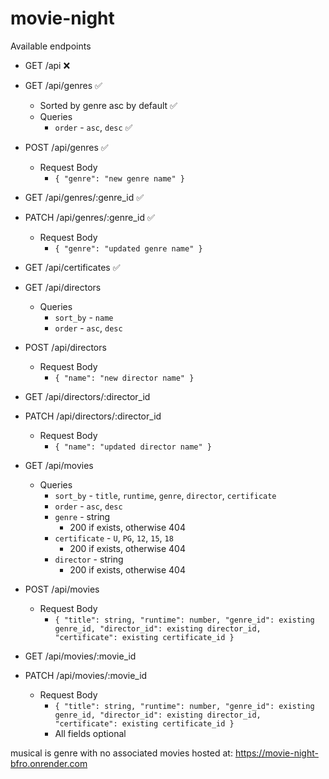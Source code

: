 # movie-night

Available endpoints

- GET /api ❌

- GET /api/genres ✅
  - Sorted by genre asc by default ✅
  - Queries
    - `order` - `asc`, `desc` ✅
- POST /api/genres ✅

  - Request Body
    - `{ "genre": "new genre name" }`

- GET /api/genres/:genre_id ✅
- PATCH /api/genres/:genre_id ✅

  - Request Body
    - `{ "genre": "updated genre name" }`

- GET /api/certificates ✅

- GET /api/directors

  - Queries
    - `sort_by` - `name`
    - `order` - `asc`, `desc`

- POST /api/directors

  - Request Body
    - `{ "name": "new director name" }`

- GET /api/directors/:director_id
- PATCH /api/directors/:director_id

  - Request Body
    - `{ "name": "updated director name" }`

- GET /api/movies

  - Queries
    - `sort_by` - `title`, `runtime`, `genre`, `director`, `certificate`
    - `order` - `asc`, `desc`
    - `genre` - string
      - 200 if exists, otherwise 404
    - `certificate` - `U`, `PG`, `12`, `15`, `18`
      - 200 if exists, otherwise 404
    - `director` - string
      - 200 if exists, otherwise 404

- POST /api/movies

  - Request Body
    - `{ "title": string, "runtime": number, "genre_id": existing genre_id, "director_id": existing director_id, "certificate": existing certificate_id }`

- GET /api/movies/:movie_id
- PATCH /api/movies/:movie_id
  - Request Body
    - `{ "title": string, "runtime": number, "genre_id": existing genre_id, "director_id": existing director_id, "certificate": existing certificate_id }`
    - All fields optional

musical is genre with no associated movies
hosted at: https://movie-night-bfro.onrender.com
